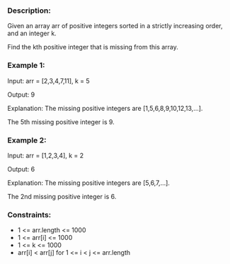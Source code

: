 ### Description:

Given an array arr of positive integers sorted in a strictly increasing order, and an integer k.

Find the kth positive integer that is missing from this array.

 

### Example 1:

Input: arr = [2,3,4,7,11], k = 5

Output: 9

Explanation: The missing positive integers are [1,5,6,8,9,10,12,13,...]. 

The 5th missing positive integer is 9.

### Example 2:

Input: arr = [1,2,3,4], k = 2

Output: 6

Explanation: The missing positive integers are [5,6,7,...]. 

The 2nd missing positive integer is 6.
 


### Constraints:

- 1 <= arr.length <= 1000
- 1 <= arr[i] <= 1000
- 1 <= k <= 1000
- arr[i] < arr[j] for 1 <= i < j <= arr.length